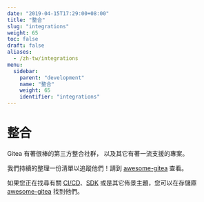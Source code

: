 ```yaml
---
date: "2019-04-15T17:29:00+08:00"
title: "整合"
slug: "integrations"
weight: 65
toc: false
draft: false
aliases:
  - /zh-tw/integrations
menu:
  sidebar:
    parent: "development"
    name: "整合"
    weight: 65
    identifier: "integrations"
---
```


# 整合

Gitea 有著很棒的第三方整合社群， 以及其它有著一流支援的專案。

我們持續的整理一份清單以追蹤他們！請到 [awesome-gitea](https://gitea.com/gitea/awesome-gitea) 查看。

如果您正在找尋有關 [CI/CD](https://gitea.com/gitea/awesome-gitea#user-content-devops)、[SDK](https://gitea.com/gitea/awesome-gitea#user-content-sdk) 或是其它佈景主題，您可以在存儲庫 [awesome-gitea](https://gitea.com/gitea/awesome-gitea) 找到他們。

